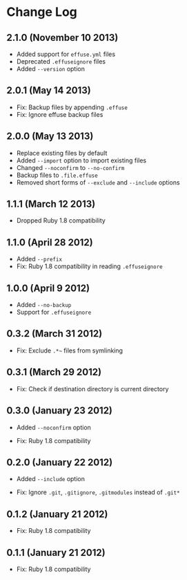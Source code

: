 # Change Log

## 2.1.0 (November 10 2013)

 * Added support for `effuse.yml` files
 * Deprecated `.effuseignore` files
 * Added `--version` option

## 2.0.1 (May 14 2013)

 * Fix: Backup files by appending `.effuse`
 * Fix: Ignore effuse backup files

## 2.0.0 (May 13 2013)

 * Replace existing files by default
 * Added `--import` option to import existing files
 * Changed `--noconfirm` to `--no-confirm`
 * Backup files to `.file.effuse`
 * Removed short forms of `--exclude` and `--include` options

## 1.1.1 (March 12 2013)

 * Dropped Ruby 1.8 compatibility

## 1.1.0 (April 28 2012)

 * Added `--prefix`
 * Fix: Ruby 1.8 compatibility in reading `.effuseignore`

## 1.0.0 (April  9 2012)

 * Added `--no-backup`
 * Support for `.effuseignore`

## 0.3.2 (March 31 2012)

 * Fix: Exclude `.*~` files from symlinking

## 0.3.1 (March 29 2012)

 * Fix: Check if destination directory is current directory

## 0.3.0 (January 23 2012)

 * Added `--noconfirm` option

 * Fix: Ruby 1.8 compatibility

## 0.2.0 (January 22 2012)

 * Added `--include` option

 * Fix: Ignore `.git`, `.gitignore`, `.gitmodules` instead of `.git*`

## 0.1.2 (January 21 2012)

 * Fix: Ruby 1.8 compatibility

## 0.1.1 (January 21 2012)

 * Fix: Ruby 1.8 compatibility

